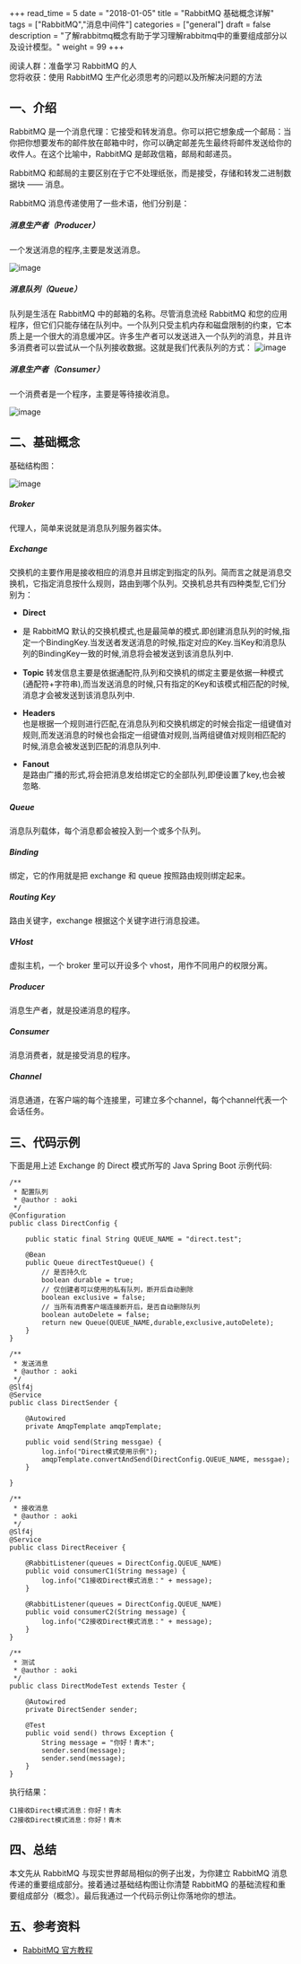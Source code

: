
+++
read_time = 5
date = "2018-01-05"
title = "RabbitMQ 基础概念详解"
tags = ["RabbitMQ","消息中间件"]
categories = ["general"]
draft = false
description = "了解rabbitmq概念有助于学习理解rabbitmq中的重要组成部分以及设计模型。"
weight = 99
+++

阅读人群：准备学习 RabbitMQ 的人   
您将收获：使用 RabbitMQ 生产化必须思考的问题以及所解决问题的方法


## 一、介绍
RabbitMQ 是一个消息代理：它接受和转发消息。你可以把它想象成一个邮局：当你把你想要发布的邮件放在邮箱中时，你可以确定邮差先生最终将邮件发送给你的收件人。在这个比喻中，RabbitMQ 是邮政信箱，邮局和邮递员。

RabbitMQ 和邮局的主要区别在于它不处理纸张，而是接受，存储和转发二进制数据块 —— 消息。

RabbitMQ 消息传递使用了一些术语，他们分别是： 

##### 消息生产者（Producer）
一个发送消息的程序,主要是发送消息。  

![image](https://os-qingdao.oss-cn-qingdao.aliyuncs.com/note/image/rabbitmq/producer.png)

##### 消息队列（Queue）

队列是生活在 RabbitMQ 中的邮箱的名称。尽管消息流经 RabbitMQ 和您的应用程序，但它们只能存储在队列中。一个队列只受主机内存和磁盘限制的约束，它本质上是一个很大的消息缓冲区。许多生产者可以发送进入一个队列的消息，并且许多消费者可以尝试从一个队列接收数据。这就是我们代表队列的方式：
![image](https://os-qingdao.oss-cn-qingdao.aliyuncs.com/note/image/rabbitmq/queue_name.png)  

##### 消息生产者（Consumer）
一个消费者是一个程序，主要是等待接收消息。 

![image](https://os-qingdao.oss-cn-qingdao.aliyuncs.com/note/image/rabbitmq/consumer.png)

## 二、基础概念
基础结构图：  

![image](https://os-qingdao.oss-cn-qingdao.aliyuncs.com/note/image/rabbitmq/structure.png)

##### Broker
代理人，简单来说就是消息队列服务器实体。

##### Exchange
交换机的主要作用是接收相应的消息并且绑定到指定的队列。简而言之就是消息交换机，它指定消息按什么规则，路由到哪个队列。交换机总共有四种类型,它们分别为：

- **Direct**  
- 是 RabbitMQ 默认的交换机模式,也是最简单的模式.即创建消息队列的时候,指定一个BindingKey.当发送者发送消息的时候,指定对应的Key.当Key和消息队列的BindingKey一致的时候,消息将会被发送到该消息队列中.

- **Topic**
转发信息主要是依据通配符,队列和交换机的绑定主要是依据一种模式(通配符+字符串),而当发送消息的时候,只有指定的Key和该模式相匹配的时候,消息才会被发送到该消息队列中.

- **Headers**  
也是根据一个规则进行匹配,在消息队列和交换机绑定的时候会指定一组键值对规则,而发送消息的时候也会指定一组键值对规则,当两组键值对规则相匹配的时候,消息会被发送到匹配的消息队列中.

- **Fanout**  
是路由广播的形式,将会把消息发给绑定它的全部队列,即便设置了key,也会被忽略.

##### Queue
消息队列载体，每个消息都会被投入到一个或多个队列。

##### Binding
绑定，它的作用就是把 exchange 和 queue 按照路由规则绑定起来。

##### Routing Key
路由关键字，exchange 根据这个关键字进行消息投递。

##### VHost
虚拟主机，一个 broker 里可以开设多个 vhost，用作不同用户的权限分离。

##### Producer
消息生产者，就是投递消息的程序。

##### Consumer
消息消费者，就是接受消息的程序。

##### Channel
消息通道，在客户端的每个连接里，可建立多个channel，每个channel代表一个会话任务。

## 三、代码示例
下面是用上述 Exchange 的 Direct 模式所写的 Java Spring Boot 示例代码:
```
/**
 * 配置队列
 * @author : aoki
 */
@Configuration
public class DirectConfig {

    public static final String QUEUE_NAME = "direct.test";

    @Bean
    public Queue directTestQueue() {
        // 是否持久化
        boolean durable = true;
        // 仅创建者可以使用的私有队列，断开后自动删除
        boolean exclusive = false;
        // 当所有消费客户端连接断开后，是否自动删除队列
        boolean autoDelete = false;
        return new Queue(QUEUE_NAME,durable,exclusive,autoDelete);
    }
}

/**
 * 发送消息
 * @author : aoki
 */
@Slf4j
@Service
public class DirectSender {
	
    @Autowired
    private AmqpTemplate amqpTemplate;
    
    public void send(String messgae) {
    	log.info("Direct模式使用示例");
        amqpTemplate.convertAndSend(DirectConfig.QUEUE_NAME, messgae);
    }
    
}

/**
 * 接收消息
 * @author : aoki
 */
@Slf4j
@Service
public class DirectReceiver {
    
    @RabbitListener(queues = DirectConfig.QUEUE_NAME)
    public void consumerC1(String message) {
        log.info("C1接收Direct模式消息：" + message);
    }

    @RabbitListener(queues = DirectConfig.QUEUE_NAME)
    public void consumerC2(String message) {
        log.info("C2接收Direct模式消息：" + message);
    }
}

/**
 * 测试
 * @author : aoki
 */
public class DirectModeTest extends Tester {
    
	@Autowired
	private DirectSender sender;

	@Test
	public void send() throws Exception {
	    String message = "你好！青木";
		sender.send(message);
		sender.send(message);
	}
}
```
执行结果：

    C1接收Direct模式消息：你好！青木
    C2接收Direct模式消息：你好！青木


## 四、总结
本文先从 RabbitMQ 与现实世界邮局相似的例子出发，为你建立 RabbitMQ 消息传递的重要组成部分。接着通过基础结构图让你清楚 RabbitMQ 的基础流程和重要组成部分（概念）。最后我通过一个代码示例让你落地你的想法。

## 五、参考资料
- [RabbitMQ 官方教程](https://www.rabbitmq.com/tutorials/tutorial-one-java.html)